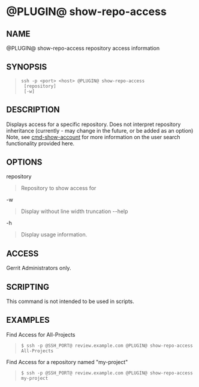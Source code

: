 @PLUGIN@ show-repo-access
================

NAME
----
@PLUGIN@ show-repo-access repository access information

SYNOPSIS
--------
>     ssh -p <port> <host> @PLUGIN@ show-repo-access
>      [repository]
>      [-w]


DESCRIPTION
-----------
Displays access for a specific repository.  Does not interpret repository inheritance (currently - may change in the future, or be added as an option)
Note, see [cmd-show-account](cmd-show-account.html) for more information on the user search functionality provided here.

OPTIONS
-------
repository
> Repository to show access for

-w
> Display without line width truncation
--help

-h
> Display usage information.

ACCESS
------
Gerrit Administrators only.

SCRIPTING
---------
This command is not intended to be used in scripts.

EXAMPLES
--------

Find Access for All-Projects

>     $ ssh -p @SSH_PORT@ review.example.com @PLUGIN@ show-repo-access All-Projects

Find Access for a repository named "my-project"
>     $ ssh -p @SSH_PORT@ review.example.com @PLUGIN@ show-repo-access my-project